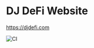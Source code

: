 DJ DeFi Website
==============

https://djdefi.com

![CI](https://github.com/djdefi/djdefi.com/workflows/CI/badge.svg)
